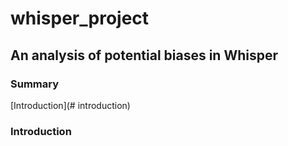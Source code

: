 # whisper_project
## An analysis of potential biases in Whisper

### Summary
[Introduction](# introduction)

### Introduction
